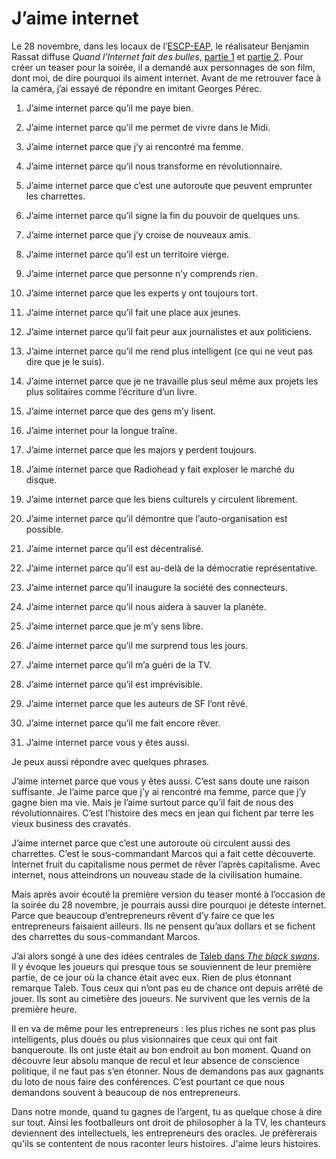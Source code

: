 # J’aime internet

Le 28 novembre, dans les locaux de l’[ESCP-EAP](http://www.escp-eap.net/), le réalisateur Benjamin Rassat diffuse *Quand l’Internet fait des bulles*, [partie 1](http://www.dailymotion.com/video/x2ppcb_quand-linternet-fait-des-bulles-12_tech) et [partie 2](http://www.dailymotion.com/video/x2ppe6_quand-linternet-fait-des-bulles-22_tech). Pour créer un teaser pour la soirée, il a demandé aux personnages de son film, dont moi, de dire pourquoi ils aiment internet. Avant de me retrouver face à la caméra, j’ai essayé de répondre en imitant Georges Pérec.

1. J’aime internet parce qu’il me paye bien.

2. J’aime internet parce qu’il me permet de vivre dans le Midi.

3. J’aime internet parce que j’y ai rencontré ma femme.

4. J’aime internet parce qu’il nous transforme en révolutionnaire.

5. J’aime internet parce que c’est une autoroute que peuvent emprunter les charrettes.

6. J’aime internet parce qu’il signe la fin du pouvoir de quelques uns.

7. J’aime internet parce que j’y croise de nouveaux amis.

8. J’aime internet parce qu’il est un territoire vierge.

9. J’aime internet parce que personne n’y comprends rien.

10. J’aime internet parce que les experts y ont toujours tort.

11. J’aime internet parce qu’il fait une place aux jeunes.

12. J’aime internet parce qu’il fait peur aux journalistes et aux politiciens.

13. J’aime internet parce qu’il me rend plus intelligent (ce qui ne veut pas dire que je le suis).

14. J’aime internet parce que je ne travaille plus seul même aux projets les plus solitaires comme l’écriture d’un livre.

15. J’aime internet parce que des gens m’y lisent.

16. J’aime internet pour la longue traîne.

17. J’aime internet parce que les majors y perdent toujours.

18. J’aime internet parce que Radiohead y fait exploser le marché du disque.

19. J’aime internet parce que les biens culturels y circulent librement.

20. J’aime internet parce qu’il démontre que l’auto-organisation est possible.

21. J’aime internet parce qu’il est décentralisé.

22. J’aime internet parce qu’il est au-delà de la démocratie représentative.

23. J’aime internet parce qu’il inaugure la société des connecteurs.

24. J’aime internet parce qu’il nous aidera à sauver la planète.

25. J’aime internet parce que je m’y sens libre.

26. J’aime internet parce qu’il me surprend tous les jours.

27. J’aime internet parce qu’il m’a guéri de la TV.

28. J’aime internet parce qu’il est imprévisible.

29. J’aime internet parce que les auteurs de SF l’ont rêvé.

30. J’aime internet parce qu’il me fait encore rêver.

31. J’aime internet parce vous y êtes aussi.

Je peux aussi répondre avec quelques phrases.

J’aime internet parce que vous y êtes aussi. C’est sans doute une raison suffisante. Je l’aime parce que j’y ai rencontré ma femme, parce que j’y gagne bien ma vie. Mais je l’aime surtout parce qu’il fait de nous des révolutionnaires. C’est l’histoire des mecs en jean qui fichent par terre les vieux business des cravatés.

J’aime internet parce que c’est une autoroute où circulent aussi des charrettes. C’est le sous-commandant Marcos qui a fait cette découverte. Internet fruit du capitalisme nous permet de rêver l’après capitalisme. Avec internet, nous atteindrons un nouveau stade de la civilisation humaine.

Mais après avoir écouté la première version du teaser monté à l’occasion de la soirée du 28 novembre, je pourrais aussi dire pourquoi je déteste internet. Parce que beaucoup d’entrepreneurs rêvent d’y faire ce que les entrepreneurs faisaient ailleurs. Ils ne pensent qu’aux dollars et se fichent des charrettes du sous-commandant Marcos.

J’ai alors songé à une des idées centrales de [Taleb dans *The black swans*](/2007/09/03/conversation-avec-taleb/). Il y évoque les joueurs qui presque tous se souviennent de leur première partie, de ce jour où la chance était avec eux. Rien de plus étonnant remarque Taleb. Tous ceux qui n’ont pas eu de chance ont depuis arrêté de jouer. Ils sont au cimetière des joueurs. Ne survivent que les vernis de la première heure.

Il en va de même pour les entrepreneurs : les plus riches ne sont pas plus intelligents, plus doués ou plus visionnaires que ceux qui ont fait banqueroute. Ils ont juste était au bon endroit au bon moment. Quand on découvre leur absolu manque de recul et leur absence de conscience politique, il ne faut pas s’en étonner. Nous de demandons pas aux gagnants du loto de nous faire des conférences. C’est pourtant ce que nous demandons souvent à beaucoup de nos entrepreneurs.

Dans notre monde, quand tu gagnes de l’argent, tu as quelque chose à dire sur tout. Ainsi les footballeurs ont droit de philosopher à la TV, les chanteurs deviennent des intellectuels, les entrepreneurs des oracles. Je préfèrerais qu'ils se contentent de nous raconter leurs histoires. J'aime leurs histoires.
